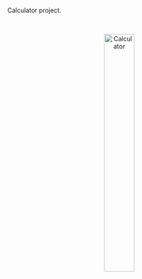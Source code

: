 Calculator project.

<br>

<p align="center">
  <img src="./app/src/main/res/drawable/calculator" width="37%" alt="Calculator">
</p>